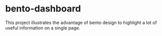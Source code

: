 # bento-dashboard
This project illustrates the advantage of bento design to highlight a lot of useful information on a single page.

